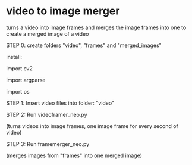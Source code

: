 # video to image merger
turns a video into image frames and merges the image frames into one to create a merged image of a video


STEP 0:
create folders "video", "frames" and "merged_images"

install:

import cv2

import argparse

import os


STEP 1:
Insert video files into folder: "video"

STEP 2:
Run videoframer_neo.py

(turns videos into image frames, one image frame for every second of video)

STEP 3:
Run framemerger_neo.py

(merges images from "frames" into one merged image)
